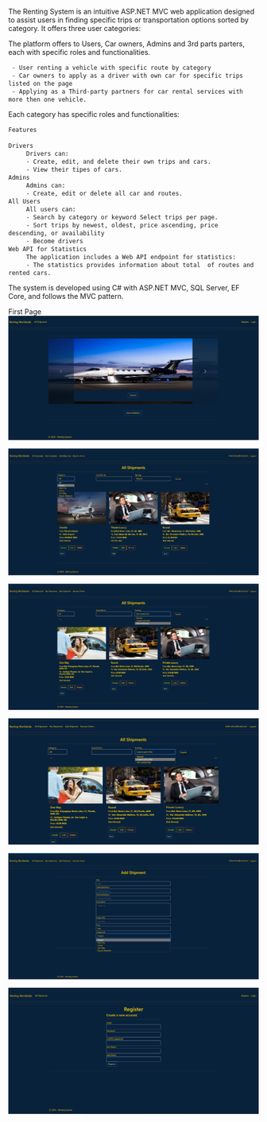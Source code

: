 The Renting System is an intuitive ASP.NET MVC web application designed to assist users in finding specific trips or transportation options sorted by category. 
It offers three user categories:

The platform offers to Users, Car owners, Admins and 3rd parts parters, each with specific roles and functionalities.      

     - User renting a vehicle with specific route by category
     - Car owners to apply as a driver with own car for specific trips listed on the page
     - Applying as a Third-party partners for car rental services with more then one vehicle.
    
Each category has specific roles and functionalities:

    Features
	
	Drivers
		 Drivers can:
		 - Create, edit, and delete their own trips and cars.
		 - View their tipes of cars.
	Admins
		 Admins can:
		 - Create, edit or delete all car and routes.
	All Users
		 All users can:
		 - Search by category or keyword Select trips per page.
		 - Sort trips by newest, oldest, price ascending, price descending, or availability
		 - Become drivers
	Web API for Statistics
		 The application includes a Web API endpoint for statistics:
		 - The statistics provides information about total  of routes and rented cars.

The system is developed using C# with ASP.NET MVC, SQL Server, EF Core, and follows the MVC pattern. 

First Page 
![alt tsxt](https://github.com/VessyPenkova/Sertificates/blob/main/CarRentingSystemFirst%20Page.png?raw=true)

![alt tsxt](https://github.com/VessyPenkova/Sertificates/blob/main/Charter.png?raw=true)

![alt tsxt](https://github.com/VessyPenkova/Sertificates/blob/main/NotRented.png?raw=true)

![alt tsxt](https://github.com/VessyPenkova/Sertificates/blob/main/Lowest%20Price.png?raw=true)

![alt tsxt](https://github.com/VessyPenkova/Sertificates/blob/main/RentingSystemAdd.png?raw=true)

![alt tsxt](https://github.com/VessyPenkova/Sertificates/blob/main/RentingSystemRegisterPage.png)
